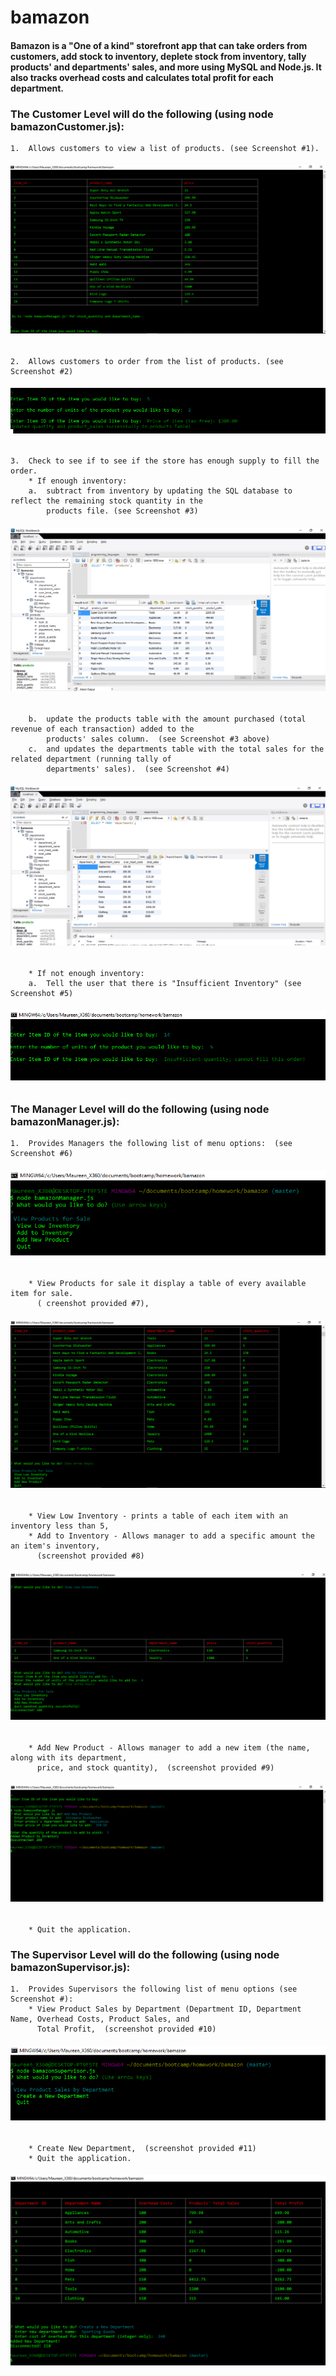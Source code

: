 # bamazon

####  Bamazon is a "One of a kind" storefront app that can take orders from customers, add stock to inventory, deplete stock from inventory, tally products' and departments' sales, and more using MySQL and Node.js.  It also tracks overhead costs and calculates total profit for each department.

### The Customer Level will do the following (using node bamazonCustomer.js):

    1.  Allows customers to view a list of products. (see Screenshot #1).
    
######       ![Alt text](images/custDisplayList3.png?raw=true "Screenshot #1") 
    
    2.  Allows customers to order from the list of products. (see Screenshot #2)
    
######    ![Alt text](images/purchase.png?raw=true "Screenshot #2")

    3.  Check to see if to see if the store has enough supply to fill the order.
        * If enough inventory:
        a.  subtract from inventory by updating the SQL database to reflect the remaining stock quantity in the 
            products file. (see Screenshot #3)
######   ![Alt text](images/productsMySQL.png?raw=true "Screenshot #3")

        b.  update the products table with the amount purchased (total revenue of each transaction) added to the 
            products' sales column.  (see Screenshot #3 above)
        c.  and updates the departments table with the total sales for the related department (running tally of 
            departments' sales).  (see Screenshot #4)
        
######   ![Alt text](images/departmentsMySQL.png?raw=true "Screenshot #4")            
       
        * If not enough inventory:
        a.  Tell the user that there is "Insufficient Inventory" (see Screenshot #5)
        
######     ![Alt text](images/insufficientInventory.png?raw=true "Screenshot #5")
        
### The Manager Level will do the following (using node bamazonManager.js):
    1.  Provides Managers the following list of menu options:  (see Screenshot #6)
    
######        ![Alt text](images/managerOptions.png?raw=true "Screenshot #6")
    
        * View Products for sale it display a table of every available item for sale.  
          ( creenshot provided #7),
          
######        ![Alt text](images/managerDispAndMenu.png?raw=true "Screenshot #7")
        
        * View Low Inventory - prints a table of each item with an inventory less than 5,
        * Add to Inventory - Allows manager to add a specific amount the an item's inventory, 
          (screenshot provided #8)
          
######        ![Alt text](images/addInventoryAndLowInventory.png?raw=true "Screenshot #8")
        * Add New Product - Allows manager to add a new item (the name, along with its department,  
          price, and stock quantity),  (screenshot provided #9)
          
######        ![Alt text](images/addNewInventoryItem.png?raw=true "Screenshot #9")  
        * Quit the application.
        
 ### The Supervisor Level will do the following (using node bamazonSupervisor.js):
 
    1.  Provides Supervisors the following list of menu options (see Screenshot #):
        * View Product Sales by Department (Department ID, Department Name, Overhead Costs, Product Sales, and 
          Total Profit,  (screenshot provided #10)
         
######        ![Alt text](images/supervisor.png?raw=true "Screenshot #10")
        * Create New Department,  (screenshot provided #11)
        * Quit the application.
        
######        ![Alt text](images/superViewAndAddNewDept.png?raw=true "Screenshot #11")
        
